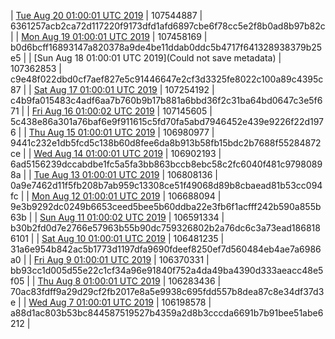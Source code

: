 | [Tue Aug 20 01:00:01 UTC 2019](https://transfer.sh/fspWX/trcninja-dbdump-20190820010001.tar.bz2) | 107544887 | 6361257acb2ca72d117220f9173dfd1afd6897cbe6f78cc5e2f8b0ad8b97b82c | 
| [Mon Aug 19 01:00:01 UTC 2019](https://transfer.sh/d7OJS/trcninja-dbdump-20190819010001.tar.bz2) | 107458169 | b0d6bcff16893147a820378a9de4be11ddab0ddc5b4717f641328938379b25e5 | 
| [Sun Aug 18 01:00:01 UTC 2019](Could not save metadata) | 107362853 | c9e48f022dbd0cf7aef827e5c91446647e2cf3d3325fe8022c100a89c4395c87 | 
| [Sat Aug 17 01:00:01 UTC 2019]() | 107254192 | c4b9fa015483c4adf6aa7b760b9b17b881a6bbd36f2c31ba64bd0647c3e5f671 | 
| [Fri Aug 16 01:00:02 UTC 2019]() | 107145605 | 5c438e86a301a76baf6e9f911615c5fd70fa5abd7946452e439e9226f22d1976 | 
| [Thu Aug 15 01:00:01 UTC 2019]() | 106980977 | 9441c232e1db5fcd5c138b60d8fee6da8b913b58fb15bdc2b7688f55284872ce | 
| [Wed Aug 14 01:00:01 UTC 2019]() | 106902193 | 6ad5156239dccabdbe1fc5a5fa3bb863bccb8ebc58c2fc6040f481c97980898a | 
| [Tue Aug 13 01:00:01 UTC 2019](https://transfer.sh/nfDuc/trcninja-dbdump-20190813010001.tar.bz2) | 106808136 | 0a9e7462d11f5fb208b7ab959c13308ce51f49068d89b8cbaead81b53cc094fc | 
| [Mon Aug 12 01:00:01 UTC 2019]() | 106688094 | 9e3b9292dc0249b6653ceed5bee5b60ddba22e3fb6f1acfff242b590a855b63b | 
| [Sun Aug 11 01:00:02 UTC 2019]() | 106591334 | b30b2fd0d7e2766e57963b55b90dc759326802b2a76dc6c3a73ead1868186101 | 
| [Sat Aug 10 01:00:01 UTC 2019](https://transfer.sh/iyCuN/trcninja-dbdump-20190810010001.tar.bz2) | 106481235 | 31a6e954b842ac5b1773d1197dfa9690fdeef8250ef7d560484eb4ae7a6986a0 | 
| [Fri Aug  9 01:00:01 UTC 2019](https://transfer.sh/ydQhc/trcninja-dbdump-20190809010001.tar.bz2) | 106370331 | bb93cc1d005d55e22c1cf34a96e91840f752a4da49ba4390d333aeacc48e5f05 | 
| [Thu Aug  8 01:00:01 UTC 2019]() | 106283436 | 70ac83fdff9a29d29cf2fb2017e8a5e9938c695fdd557b8dea87c8e34df37d3e | 
| [Wed Aug  7 01:00:01 UTC 2019](https://transfer.sh/EZv9L/trcninja-dbdump-20190807010001.tar.bz2) | 106198578 | a88d1ac803b53bc844587519527b4359a2d8b3cccda6691b7b91bee51abe6212 | 
